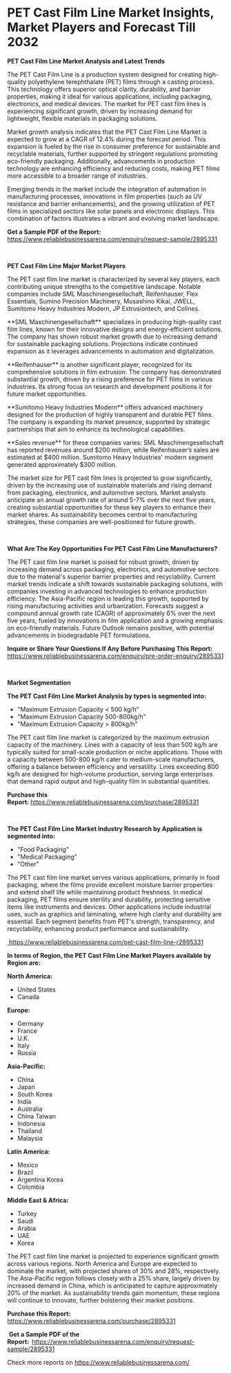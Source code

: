 <p><h1>PET Cast Film Line Market Insights, Market Players and Forecast Till 2032</h1></p><p><strong>PET Cast Film Line Market Analysis and Latest Trends</strong></p>
<p><p>The PET Cast Film Line is a production system designed for creating high-quality polyethylene terephthalate (PET) films through a casting process. This technology offers superior optical clarity, durability, and barrier properties, making it ideal for various applications, including packaging, electronics, and medical devices. The market for PET cast film lines is experiencing significant growth, driven by increasing demand for lightweight, flexible materials in packaging solutions.</p><p>Market growth analysis indicates that the PET Cast Film Line Market is expected to grow at a CAGR of 12.4% during the forecast period. This expansion is fueled by the rise in consumer preference for sustainable and recyclable materials, further supported by stringent regulations promoting eco-friendly packaging. Additionally, advancements in production technology are enhancing efficiency and reducing costs, making PET films more accessible to a broader range of industries. </p><p>Emerging trends in the market include the integration of automation in manufacturing processes, innovations in film properties (such as UV resistance and barrier enhancements), and the growing utilization of PET films in specialized sectors like solar panels and electronic displays. This combination of factors illustrates a vibrant and evolving market landscape.</p></p>
<p><strong>Get a Sample PDF of the Report:&nbsp;</strong> <a href="https://www.reliablebusinessarena.com/enquiry/request-sample/2895331?utm_campaign=2195&utm_medium=2&utm_source=Github&utm_content=ia&utm_term=15032025&utm_id=pet-cast-film-line">https://www.reliablebusinessarena.com/enquiry/request-sample/2895331</a></p>
<p>&nbsp;</p>
<p><strong>PET Cast Film Line Major Market Players</strong></p>
<p><p>The PET cast film line market is characterized by several key players, each contributing unique strengths to the competitive landscape. Notable companies include SML Maschinengesellschaft, Reifenhauser, Flex Essentials, Sumino Precision Machinery, Musashino Kikai, JWELL, Sumitomo Heavy Industries Modern, JP Extrusiontech, and Colines.</p><p>**SML Maschinengesellschaft** specializes in producing high-quality cast film lines, known for their innovative designs and energy-efficient solutions. The company has shown robust market growth due to increasing demand for sustainable packaging solutions. Projections indicate continued expansion as it leverages advancements in automation and digitalization.</p><p>**Reifenhauser** is another significant player, recognized for its comprehensive solutions in film extrusion. The company has demonstrated substantial growth, driven by a rising preference for PET films in various industries. Its strong focus on research and development positions it for future market opportunities.</p><p>**Sumitomo Heavy Industries Modern** offers advanced machinery designed for the production of highly transparent and durable PET films. The company is expanding its market presence, supported by strategic partnerships that aim to enhance its technological capabilities.</p><p>**Sales revenue** for these companies varies: SML Maschinengesellschaft has reported revenues around $200 million, while Reifenhauser’s sales are estimated at $400 million. Sumitomo Heavy Industries' modern segment generated approximately $300 million. </p><p>The market size for PET cast film lines is projected to grow significantly, driven by the increasing use of sustainable materials and rising demand from packaging, electronics, and automotive sectors. Market analysts anticipate an annual growth rate of around 5-7% over the next five years, creating substantial opportunities for these key players to enhance their market shares. As sustainability becomes central to manufacturing strategies, these companies are well-positioned for future growth.</p></p>
<p>&nbsp;</p>
<p><strong>What Are The Key Opportunities For PET Cast Film Line Manufacturers?</strong></p>
<p><p>The PET cast film line market is poised for robust growth, driven by increasing demand across packaging, electronics, and automotive sectors due to the material's superior barrier properties and recyclability. Current market trends indicate a shift towards sustainable packaging solutions, with companies investing in advanced technologies to enhance production efficiency. The Asia-Pacific region is leading this growth, supported by rising manufacturing activities and urbanization. Forecasts suggest a compound annual growth rate (CAGR) of approximately 6% over the next five years, fueled by innovations in film application and a growing emphasis on eco-friendly materials. Future Outlook remains positive, with potential advancements in biodegradable PET formulations.</p></p>
<p><strong>Inquire or Share Your Questions If Any Before Purchasing This Report:</strong> <a href="https://www.reliablebusinessarena.com/enquiry/pre-order-enquiry/2895331?utm_campaign=2195&utm_medium=2&utm_source=Github&utm_content=ia&utm_term=15032025&utm_id=pet-cast-film-line">https://www.reliablebusinessarena.com/enquiry/pre-order-enquiry/2895331</a></p>
<p>&nbsp;</p>
<p><strong>Market Segmentation</strong></p>
<p><strong>The PET Cast Film Line Market Analysis by types is segmented into:</strong></p>
<p><ul><li>"Maximum Extrusion Capacity < 500 kg/h"</li><li>"Maximum Extrusion Capacity 500-800kg/h"</li><li>"Maximum Extrusion Capacity > 800kg/h"</li></ul></p>
<p><p>The PET cast film line market is categorized by the maximum extrusion capacity of the machinery. Lines with a capacity of less than 500 kg/h are typically suited for small-scale production or niche applications. Those with a capacity between 500-800 kg/h cater to medium-scale manufacturers, offering a balance between efficiency and versatility. Lines exceeding 800 kg/h are designed for high-volume production, serving large enterprises that demand rapid output and high-quality film in substantial quantities.</p></p>
<p><strong>Purchase this Report:&nbsp;</strong><a href="https://www.reliablebusinessarena.com/purchase/2895331?utm_campaign=2195&utm_medium=2&utm_source=Github&utm_content=ia&utm_term=15032025&utm_id=pet-cast-film-line">https://www.reliablebusinessarena.com/purchase/2895331</a></p>
<p>&nbsp;</p>
<p><strong>The PET Cast Film Line Market Industry Research by Application is segmented into:</strong></p>
<p><ul><li>"Food Packaging"</li><li>"Medical Packaging"</li><li>"Other"</li></ul></p>
<p><p>The PET cast film line market serves various applications, primarily in food packaging, where the films provide excellent moisture barrier properties and extend shelf life while maintaining product freshness. In medical packaging, PET films ensure sterility and durability, protecting sensitive items like instruments and devices. Other applications include industrial uses, such as graphics and laminating, where high clarity and durability are essential. Each segment benefits from PET's strength, transparency, and recyclability, enhancing product performance and sustainability.</p></p>
<p><a href="https://www.reliablebusinessarena.com/pet-cast-film-line-r2895331?utm_campaign=2195&utm_medium=2&utm_source=Github&utm_content=ia&utm_term=15032025&utm_id=pet-cast-film-line">&nbsp;https://www.reliablebusinessarena.com/pet-cast-film-line-r2895331</a></p>
<p><strong>In terms of Region, the PET Cast Film Line Market Players available by Region are:</strong></p>
<p>
    <p> <strong> North America: </strong>
        <ul>
            <li>United States</li>
            <li>Canada</li>
        </ul>
        </p> 
    <p> <strong> Europe: </strong>
        <ul>
            <li>Germany</li>
            <li>France</li>
            <li>U.K.</li>
            <li>Italy</li>
            <li>Russia</li>
        </ul>
        </p> 
    <p> <strong> Asia-Pacific: </strong>
        <ul>
            <li>China</li>
            <li>Japan</li>
            <li>South Korea</li>
            <li>India</li>
            <li>Australia</li>
            <li>China Taiwan</li>
            <li>Indonesia</li>
            <li>Thailand</li>
            <li>Malaysia</li>
        </ul>
        </p> 
    <p> <strong> Latin America: </strong>
        <ul>
            <li>Mexico</li>
            <li>Brazil</li>
            <li>Argentina Korea</li>
            <li>Colombia</li>
        </ul>
        </p> 
    <p> <strong> Middle East & Africa: </strong>
        <ul>
            <li>Turkey</li>
            <li>Saudi</li>
            <li>Arabia</li>
            <li>UAE</li>
            <li>Korea</li>
        </ul>
    </p>
    </p>
<p><p>The PET cast film line market is projected to experience significant growth across various regions. North America and Europe are expected to dominate the market, with projected shares of 30% and 28%, respectively. The Asia-Pacific region follows closely with a 25% share, largely driven by increased demand in China, which is anticipated to capture approximately 20% of the market. As sustainability trends gain momentum, these regions will continue to innovate, further bolstering their market positions.</p></p>
<p><strong>Purchase this Report: </strong><a href="https://www.reliablebusinessarena.com/purchase/2895331?utm_campaign=2195&utm_medium=2&utm_source=Github&utm_content=ia&utm_term=15032025&utm_id=pet-cast-film-line">https://www.reliablebusinessarena.com/purchase/2895331</a></p>
<p>&nbsp;<strong>Get a Sample PDF of the Report:&nbsp;&nbsp;</strong><a href="https://www.reliablebusinessarena.com/enquiry/request-sample/2895331?utm_campaign=2195&utm_medium=2&utm_source=Github&utm_content=ia&utm_term=15032025&utm_id=pet-cast-film-line">https://www.reliablebusinessarena.com/enquiry/request-sample/2895331</a></p>
<p><strong></strong></p>
<p>Check more reports on <a href="https://www.reliablebusinessarena.com/?utm_campaign=2195&utm_medium=2&utm_source=Github&utm_content=ia&utm_term=15032025&utm_id=pet-cast-film-line">https://www.reliablebusinessarena.com/</a></p>